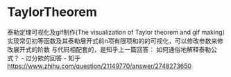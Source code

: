 # TaylorTheorem
泰勒定理可视化及gif制作(The visualization of Taylor theorem and gif making)
实现常见初等函数及其泰勒展开式前n项有限项和的的可视化，可以修改参数来修改展开式的阶数
与代码相配套的，是知乎上一篇回答：
如何通俗地解释泰勒公式？ - 过分欸的回答 - 知乎
https://www.zhihu.com/question/21149770/answer/2748273650
